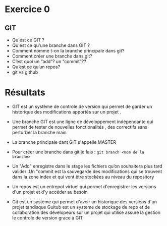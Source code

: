 # Exercice 0

## GIT

- Qu'est ce GIT ? 
- Qu'est ce qu'une branche dans GIT ?
- Comment nomme t-on la branche principale dans git?
- Comment créer une branche dans git?
- C’est quoi un “add”? un “commit”??
- Qu’est ce qu’un repos?
- git vs github


# Résultats

- GIT est un système de controle de version qui permet de garder un historique des modifications apportés sur un projet .

- Une branche GIT est une ligne de développement indépendante qui permet de tester de nouvelles fonctionalités , des correctifs sans perturber la branche main

- La branche principale dant GIT s'appelle MASTER

- Pour créer une branche dans git je fais : `git branch <nom de la branche>`

- Un "Add" enregistre dans le stage les fichiers qu’on souhaitera plus tard valider .Un "commit est la sauvegarde des modifications qui se trouvent dans la zone index et qui vont être stockées au niveau du repository

- Un repos est un entrepot virtuel qui permet d'enregistrer les versions d'un projet et d'y accéder au besoin

- Git est un système qui permet d'avoir un historique des versions d'un projet tandisque Guitub est un système de stockage de repo et de collaboration des dévelopeurs sur un projet qui utilise assure la gestion le controle de version grace à GIT
